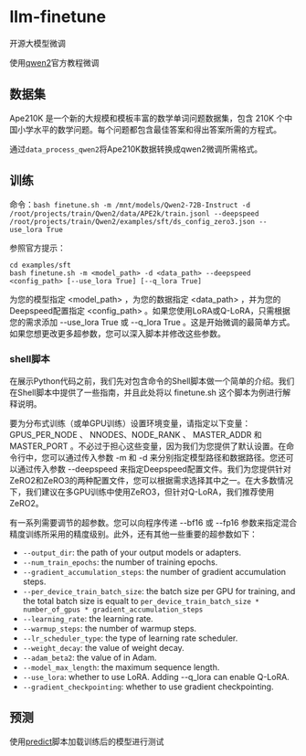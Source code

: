 # llm-finetune
开源大模型微调

使用[qwen2](https://qwen.readthedocs.io/zh-cn/latest/training/SFT/example.html)官方教程微调

## 数据集

Ape210K 是一个新的大规模和模板丰富的数学单词问题数据集，包含 210K 个中国小学水平的数学问题。每个问题都包含最佳答案和得出答案所需的方程式。

通过`data_process_qwen2`将Ape210K数据转换成qwen2微调所需格式。



## 训练
命令：`bash finetune.sh -m /mnt/models/Qwen2-72B-Instruct -d /root/projects/train/Qwen2/data/APE2k/train.jsonl --deepspeed /root/projects/train/Qwen2/examples/sft/ds_config_zero3.json --use_lora True`

参照官方提示：
```
cd examples/sft
bash finetune.sh -m <model_path> -d <data_path> --deepspeed <config_path> [--use_lora True] [--q_lora True]
```
为您的模型指定 <model_path> ，为您的数据指定 <data_path> ，并为您的Deepspeed配置指定 <config_path> 。如果您使用LoRA或Q-LoRA，只需根据您的需求添加 --use_lora True 或 --q_lora True 。这是开始微调的最简单方式。如果您想更改更多超参数，您可以深入脚本并修改这些参数。

### shell脚本
在展示Python代码之前，我们先对包含命令的Shell脚本做一个简单的介绍。我们在Shell脚本中提供了一些指南，并且此处将以 finetune.sh 这个脚本为例进行解释说明。

要为分布式训练（或单GPU训练）设置环境变量，请指定以下变量： GPUS_PER_NODE 、 NNODES、NODE_RANK 、 MASTER_ADDR 和 MASTER_PORT 。不必过于担心这些变量，因为我们为您提供了默认设置。在命令行中，您可以通过传入参数 -m 和 -d 来分别指定模型路径和数据路径。您还可以通过传入参数 --deepspeed 来指定Deepspeed配置文件。我们为您提供针对ZeRO2和ZeRO3的两种配置文件，您可以根据需求选择其中之一。在大多数情况下，我们建议在多GPU训练中使用ZeRO3，但针对Q-LoRA，我们推荐使用ZeRO2。

有一系列需要调节的超参数。您可以向程序传递 --bf16 或 --fp16 参数来指定混合精度训练所采用的精度级别。此外，还有其他一些重要的超参数如下：

- `--output_dir`: the path of your output models or adapters.
- `--num_train_epochs`: the number of training epochs.
- `--gradient_accumulation_steps`: the number of gradient accumulation steps.
- `--per_device_train_batch_size`: the batch size per GPU for training, and the total batch size is equalt to `per_device_train_batch_size * number_of_gpus * gradient_accumulation_steps`
- `--learning_rate`: the learning rate.
- `--warmup_steps`: the number of warmup steps.
- `--lr_scheduler_type`: the type of learning rate scheduler.
- `--weight_decay`: the value of weight decay.
- `--adam_beta2`: the value of in Adam.
- `--model_max_length`: the maximum sequence length.
- `--use_lora`: whether to use LoRA. Adding --q_lora can enable Q-LoRA.
- `--gradient_checkpointing`: whether to use gradient checkpointing.



## 预测

使用[predict](./predict.py)脚本加载训练后的模型进行测试